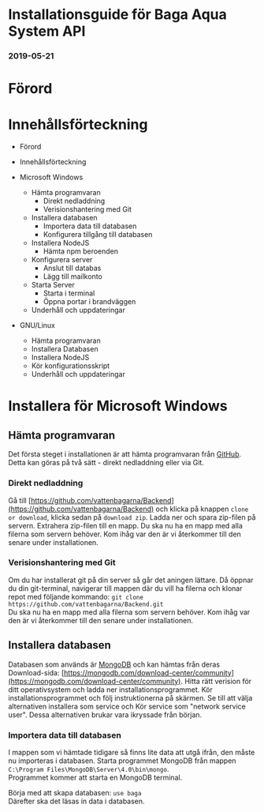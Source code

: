 # Installationsguide för Baga Aqua System API

### 2019-05-21

# Förord



# Innehållsförteckning

- Förord
- Innehållsförteckning
- Microsoft Windows
  - Hämta programvaran
    - Direkt nedladdning
    - Verisionshantering med Git
  - Installera databasen
    - Importera data till databasen
    - Konfigurera tillgång till databasen
  - Installera NodeJS
    - Hämta npm beroenden
  - Konfigurera server
    - Anslut till databas
    - Lägg till mailkonto
  - Starta Server
    - Starta i terminal
    - Öppna portar i brandväggen 
  - Underhåll och uppdateringar

- GNU/Linux
  - Hämta programvaran
  - Installera Databasen
  - Installera NodeJS
  - Kör konfigurationsskript
  - Underhåll och uppdateringar


# Installera för Microsoft Windows

## Hämta programvaran
Det första steget i installationen är att hämta programvaran från [GitHub](https://github.com/vattenbagarna/Backend). Detta kan göras på två sätt - direkt nedladdning eller via Git. 

### Direkt nedladdning

Gå till [https://github.com/vattenbagarna/Backend](https://github.com/vattenbagarna/Backend) och klicka på knappen `clone or download`, klicka sedan på `download zip`. Ladda ner och spara zip-filen på servern. Extrahera zip-filen till en mapp. Du ska nu ha en mapp med alla filerna som servern behöver. Kom ihåg var den är vi återkommer till den senare under installationen.

### Verisionshantering med Git

Om du har installerat git på din server så går det aningen lättare. Då öppnar du din git-terminal, navigerar till mappen där du vill ha filerna och klonar repot med följande kommando: `git clone https://github.com/vattenbagarna/Backend.git`  
Du ska nu ha en mapp med alla filerna som servern behöver. Kom ihåg var den är vi återkommer till den senare under installationen.

## Installera databasen
Databasen som används är [MongoDB]( https://mongodb.com) och kan hämtas från deras Download-sida: [https://mongodb.com/download-center/community](https://mongodb.com/download-center/community). Hitta rätt verision för ditt operativsystem och ladda ner installationsprogrammet. Kör installationsprogrammet och följ instruktionerna på skärmen. Se till att välja alternativen installera som service och Kör service som "network service user". Dessa alternativen brukar vara ikryssade från början.

### Importera data till databasen
I mappen som vi hämtade tidigare så finns lite data att utgå ifrån, den måste nu importeras i databasen. Starta programmet MongoDB från mappen `C:\Program Files\MongoDB\Server\4.0\bin\mongo`.  
Programmet kommer att starta en MongoDB terminal. 

Börja med att skapa databasen: `use baga`  
Därefter ska det läsas in data i databasen.